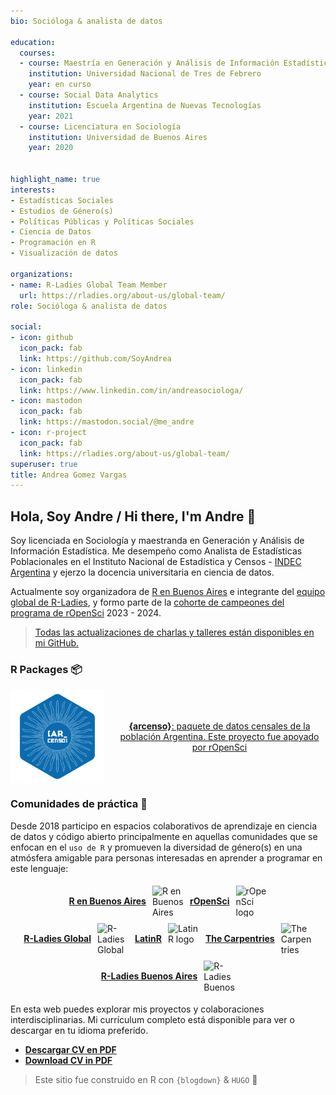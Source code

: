 ```yaml
---
bio: Socióloga & analista de datos

education:
  courses:
  - course: Maestría en Generación y Análisis de Información Estadística
    institution: Universidad Nacional de Tres de Febrero
    year: en curso
  - course: Social Data Analytics
    institution: Escuela Argentina de Nuevas Tecnologías
    year: 2021
  - course: Licenciatura en Sociología
    institution: Universidad de Buenos Aires
    year: 2020


highlight_name: true
interests:
- Estadísticas Sociales
- Estudios de Género(s)
- Políticas Públicas y Políticas Sociales
- Ciencia de Datos
- Programación en R
- Visualización de datos

organizations:
- name: R-Ladies Global Team Member 
  url: https://rladies.org/about-us/global-team/
role: Socióloga & analista de datos

social:
- icon: github
  icon_pack: fab
  link: https://github.com/SoyAndrea
- icon: linkedin
  icon_pack: fab
  link: https://www.linkedin.com/in/andreasociologa/
- icon: mastodon
  icon_pack: fab
  link: https://mastodon.social/@me_andre
- icon: r-project
  icon_pack: fab
  link: https://rladies.org/about-us/global-team/ 
superuser: true
title: Andrea Gomez Vargas
---
```


## **Hola, Soy Andre / Hi there, I'm Andre**  👋

Soy licenciada en Sociología y maestranda en Generación y Análisis de Información Estadística. Me desempeño como Analista de Estadísticas Poblacionales en el Instituto Nacional de Estadística y Censos - [INDEC Argentina](https://www.indec.gob.ar/) y ejerzo la docencia universitaria en ciencia de datos. 

Actualmente soy organizadora de [R en Buenos Aires](https://renbaires.github.io/) e integrante del [equipo global de R-Ladies](https://rladies.org/about-us/global-team/), y formo parte de la [cohorte de campeones del programa de rOpenSci](https://ropensci.org/blog/2024/02/15/champions-program-champions-2024/#andrea-gomez-vargas) 2023 - 2024. 

><a href="https://github.com/soyondrea" target="_blank">Todas las actualizaciones de charlas y talleres están disponibles en mi GitHub.</a>


### R Packages 📦

<a href="https://soyandrea.github.io/arcenso/" target="_blank">
  <div style="display: flex; align-items: center; justify-content: center; text-align: center;">
    <img src="https://github.com/SoyAndrea/arcenso/blob/master/man/figures/logo.png?raw=true" alt="arcenso logo" style="margin-right: 15px; width: 150px; height: auto;">
    <p style="margin: 0;"><strong>{arcenso}</strong>: paquete de datos censales de la población Argentina. Este proyecto fue apoyado por rOpenSci</p>
  </div>
</a>

### Comunidades de práctica 💜


Desde 2018 participo en espacios colaborativos de aprendizaje en ciencia de datos y código abierto principalmente en aquellas comunidades que se enfocan en el `uso de R` y promueven la diversidad de género(s) en una atmósfera amigable para personas interesadas en aprender a programar en este lenguaje:

<ul style="list-style-type: none; padding: 0; display: flex; flex-wrap: wrap; justify-content: center;">
  <li style="display: flex; justify-content: flex-start; align-items: center; margin: 5px;">
    <a href="https://github.com/renbaires"><strong>R en Buenos Aires</strong></a>
    <img src="https://avatars.githubusercontent.com/u/43609757" alt="R en Buenos Aires logo" style="margin-left: 10px; width: 50px; height: 50px;">
  </li>
  <li style="display: flex; justify-content: flex-start; align-items: center; margin: 5px;">
    <a href="https://github.com/ropensci"><strong>rOpenSci</strong></a>
    <img src="https://avatars.githubusercontent.com/u/1200269?s=200&v=4" alt="rOpenSci logo" style="margin-left: 10px; width: 50px; height: 50px;">
  </li>
  <li style="display: flex; justify-content: flex-start; align-items: center; margin: 5px;">
    <a href="https://github.com/rladies"><strong>R-Ladies Global</strong></a>
    <img src="https://avatars.githubusercontent.com/u/21295846?s=200&v=4" alt="R-Ladies Global logo" style="margin-left: 10px; width: 50px; height: 50px;">
  </li>

  <li style="display: flex; justify-content: flex-start; align-items: center; margin: 5px;">
    <a href="https://github.com/LatinR"><strong>LatinR</strong></a>
    <img src="https://avatars.githubusercontent.com/u/42558048?s=200&v=4" alt="LatinR logo" style="margin-left: 10px; width: 50px; height: 50px;">
  </li>

  <li style="display: flex; justify-content: flex-start; align-items: center; margin: 5px;">
    <a href="https://github.com/carpentries"><strong>The Carpentries</strong></a>
    <img src="https://avatars.githubusercontent.com/u/19267758?s=200&v=4" alt="The Carpentries logo" style="margin-left: 10px; width: 50px; height: 50px;">
  </li>
  
  <li style="display: flex; justify-content: flex-start; align-items: center; margin: 5px;">
    <a href="https://github.com/RLadies-BA"><strong>R-Ladies Buenos Aires</strong></a>
    <img src="https://avatars.githubusercontent.com/u/38664570?s=200&v=4" alt="R-Ladies Buenos Aires logo" style="margin-left: 10px; width: 50px; height: 50px;">
  </li>
</ul>

En esta web puedes explorar mis proyectos y colaboraciones interdisciplinarias. Mi currículum completo está disponible para ver o descargar en tu idioma preferido.

- <i class='fas fa-download'></i> [**Descargar CV en PDF**](https://soyandrea.netlify.app/media/gomezvargas_cv.pdf)<br>
- <i class='fas fa-download'></i> [**Download CV in PDF**](https://soyandrea.netlify.app/media/gomezvargas_cv_EN.pdf)

> Este sitio fue construido en R con `{blogdown}` & `HUGO` 🌠

